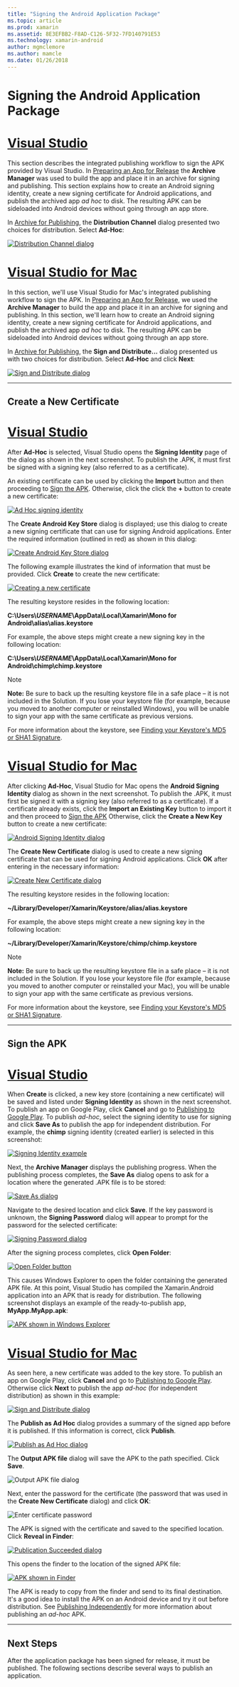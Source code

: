 ```yaml
---
title: "Signing the Android Application Package"
ms.topic: article
ms.prod: xamarin
ms.assetid: 8E3EFBB2-F8AD-C126-5F32-7FD140791E53
ms.technology: xamarin-android
author: mgmclemore
ms.author: mamcle
ms.date: 01/26/2018
---
```


# Signing the Android Application Package

# [Visual Studio](#tab/vswin)

This section describes the integrated publishing
workflow to sign the APK provided by Visual Studio. In
[Preparing an App for Release](~/android/deploy-test/release-prep/index.md)
the **Archive Manager** was used to build the app and place it in an
archive for signing and publishing. This section explains how to create
an Android signing identity, create a new signing certificate for
Android applications, and publish the archived app *ad hoc* to disk.
The resulting APK can be sideloaded into Android devices without going
through an app store.

In [Archive for Publishing](~/android/deploy-test/release-prep/index.md#archive),
the **Distribution Channel** dialog presented two choices for
distribution. Select **Ad-Hoc**:

[ ![Distribution Channel dialog](images/vs/01-distribution-channel-sml.png)](images/vs/01-distribution-channel.png)

# [Visual Studio for Mac](#tab/vsmac)

In this section, we'll use Visual Studio for Mac's integrated publishing
workflow to sign the APK. In
[Preparing an App for Release](~/android/deploy-test/release-prep/index.md),
we used the **Archive Manager** to build the app and place it in an
archive for signing and publishing. In this section, we'll learn how to
create an Android signing identity, create a new signing certificate
for Android applications, and publish the archived app *ad hoc* to
disk. The resulting APK can be sideloaded into Android devices without
going through an app store.

In [Archive for Publishing](~/android/deploy-test/release-prep/index.md#archive),
the **Sign and Distribute...** dialog presented us with two choices for
distribution. Select **Ad-Hoc** and click **Next**:

[ ![Sign and Distribute dialog](images/xs/01-select-ad-hoc-sml.png)](images/xs/01-select-ad-hoc.png)

-----

<a name="newcertvs" />
<a name="newcert" />
<a name="newcertxs" />

## Create a New Certificate

# [Visual Studio](#tab/vswin)

After **Ad-Hoc** is selected, Visual Studio opens the **Signing
Identity** page of the dialog as shown in the next screenshot. To
publish the .APK,  it must first be signed with a signing key (also
referred to as a certificate).

An existing certificate can be used by clicking the **Import** button and then proceeding to
[Sign the APK](#signapkvs). Otherwise, click the click the
**+** button to create a new certificate:

[ ![Ad Hoc signing identity](images/vs/02-ad-hoc-signing-identity-vs-sml.png)](images/vs/02-ad-hoc-signing-identity-vs.png)

The **Create Android Key Store** dialog is displayed; use this dialog
to create a new signing certificate that can use for signing
Android applications. Enter the required information (outlined in red)
as shown in this dialog:

[ ![Create Android Key Store dialog](images/vs/03-create-android-key-store-vs-sml.png)](images/vs/03-create-android-key-store-vs.png)

The following example illustrates the kind of information that must be provided. Click **Create** to create the new certificate:

[ ![Creating a new certificate](images/vs/04-key-store-example-vs-sml.png)](images/vs/04-key-store-example-vs.png)

The resulting keystore resides in the following location:

**C:\\Users\\*USERNAME*\\AppData\\Local\\Xamarin\\Mono for Android\\alias\\alias.keystore**

For example, the above steps might create a new signing
key in the following location:

**C:\\Users\\*USERNAME*\\AppData\\Local\\Xamarin\\Mono for Android\\chimp\\chimp.keystore**

> [!NOTE]
> **Note:** Be sure to back up the resulting keystore file in a
> safe place &ndash; it is not included in the Solution. If you lose your
> keystore file (for example, because you moved to another computer or 
> reinstalled Windows), you will be unable to
> sign your app with the same certificate as previous versions.

For more information about the keystore, see
[Finding your Keystore's MD5 or SHA1 Signature](~/android/deploy-test/signing/keystore-signature.md).

# [Visual Studio for Mac](#tab/vsmac)

After clicking **Ad-Hoc**, Visual Studio for Mac opens the **Android Signing 
Identity** dialog as shown in the next screenshot. To publish the .APK, 
it must first be signed it with a signing key (also referred to as a 
certificate). If a certificate already exists, click the **Import an 
Existing Key** button to import it and then proceed to 
[Sign the APK](#signapkxs) Otherwise, click the **Create a New 
Key** button to create a new certificate: 

[ ![Android Signing Identity dialog](images/xs/02-android-signing-identity-sml.png)](images/xs/02-android-signing-identity.png)

The **Create New Certificate** dialog is used to create a new signing
certificate that can be used for signing Android applications. Click
**OK** after entering in the necessary information:

[ ![Create New Certificate dialog](images/xs/03-create-new-certificate-sml.png)](images/xs/03-create-new-certificate.png)

The resulting keystore resides in the following location:

**~/Library/Developer/Xamarin/Keystore/alias/alias.keystore**

For example, the above steps might create a new signing
key in the following location:

**~/Library/Developer/Xamarin/Keystore/chimp/chimp.keystore**


> [!NOTE]
> **Note:** Be sure to back up the resulting keystore file in a
> safe place &ndash; it is not included in the Solution. If you lose your
> keystore file (for example, because you moved to another computer or 
> reinstalled your Mac), you will be unable to
> sign your app with the same certificate as previous versions.

For more information about the keystore, see
[Finding your Keystore's MD5 or SHA1 Signature](~/android/deploy-test/signing/keystore-signature.md).

-----

<a name="signapkvs" />

## Sign the APK

# [Visual Studio](#tab/vswin)

When **Create** is clicked, a new key store (containing a new
certificate) will be saved and listed under **Signing Identity** as shown
in the next screenshot. To publish an app on Google Play, click
**Cancel** and go to
[Publishing to Google Play](~/android/deploy-test/publishing/publishing-to-google-play/index.md).
To publish *ad-hoc*, select the signing identity to use for signing and
click **Save As** to publish the app for independent distribution. For
example, the **chimp** signing identity (created earlier) is selected
in this screenshot:

[ ![Signing Identity example](images/vs/05-save-as-vs-sml.png)](images/vs/05-save-as-vs.png)

Next, the **Archive Manager** displays the publishing progress. When
the publishing process completes, the **Save As** dialog opens to ask
for a location where the generated .APK file is to be
stored:

[ ![Save As dialog](images/vs/06-save-as-dialog-vs-sml.png)](images/vs/06-save-as-dialog-vs.png)

Navigate to the desired location and click **Save**. If the key
password is unknown, the **Signing Password** dialog will appear to
prompt for the password for the selected certificate:

[ ![Signing Password dialog](images/vs/07-signing-password-vs-sml.png)](images/vs/07-signing-password-vs.png)

After the signing process completes, click **Open Folder**:

[ ![Open Folder button](images/vs/08-open-folder-vs-sml.png)](images/vs/08-open-folder-vs.png)

This causes Windows Explorer to open the folder containing the
generated APK file. At this point, Visual Studio has compiled the
Xamarin.Android application into an APK that is ready for distribution.
The following screenshot displays an example of the ready-to-publish
app, **MyApp.MyApp.apk**:

[ ![APK shown in Windows Explorer](images/vs/09-generated-app-vs-sml.png)](images/vs/09-generated-app-vs.png)

# [Visual Studio for Mac](#tab/vsmac)


As seen here, a new certificate was added to the key store. To publish
an app on Google Play, click **Cancel** and go to
[Publishing to Google Play](~/android/deploy-test/publishing/publishing-to-google-play/index.md).
Otherwise click **Next** to publish the app *ad-hoc* (for independent
distribution) as shown in this example:

[ ![Sign and Distribute dialog](images/xs/04-select-identity-sml.png)](images/xs/04-select-identity.png)

The **Publish as Ad Hoc** dialog provides a summary of the signed app
before it is published. If this information is correct, click
**Publish**.

[ ![Publish as Ad Hoc dialog](images/xs/05-publish-ad-hoc-sml.png)](images/xs/05-publish-ad-hoc.png)

The **Output APK file** dialog will save the APK to the path specified. Click **Save**.

![Output APK file dialog](images/xs/06-output-apk-file.png)

Next, enter the password for the certificate (the password that was 
used in the **Create New Certificate** dialog) and click **OK**: 

![Enter certificate password](images/xs/07-signing-certificate.png)

The APK is signed with the certificate and saved to the specified
location. Click **Reveal in Finder**:

[ ![Publication Succeeded dialog](images/xs/08-app-is-ready-sml.png)](images/xs/08-app-is-ready.png)

This opens the finder to the location of the signed APK file:

[ ![APK shown in Finder](images/xs/09-show-in-finder-sml.png)](images/xs/09-show-in-finder.png)

The APK is ready to copy from the finder and send to its final
destination. It's a good idea to install the APK on an Android device
and try it out before distribution. See
[Publishing Independently](~/android/deploy-test/publishing/publishing-independently.md)
for more information about publishing an *ad-hoc* APK.

-----



## Next Steps

After the application package has been signed for release, it must be
published. The following sections describe several ways to publish
an application.
